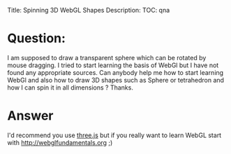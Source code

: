 Title: Spinning 3D WebGL Shapes
Description:
TOC: qna

# Question:

I am supposed to draw a transparent sphere which can be rotated by mouse dragging. I tried to start learning the basis of WebGl but I have not found any appropriate sources. Can anybody help me how to start learning WebGl and also how to draw 3D shapes such as Sphere or tetrahedron and how I can spin it in all dimensions ?
Thanks.

# Answer

I'd recommend you use [three.js](http://threejs.org) but if you really want to learn WebGL start with http://webglfundamentals.org ;)
